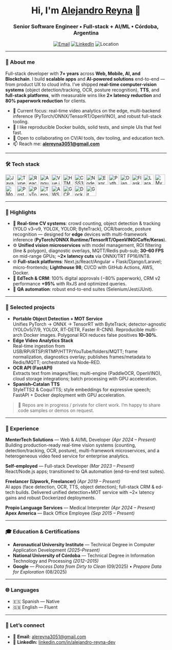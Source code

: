 <!-- Profile README for Julio Alejandro Reyna -->
<!-- Rename the repository to: <YOUR_GITHUB_USERNAME>/<YOUR_GITHUB_USERNAME> and drop this README.md in the root -->

<h1 align="center">Hi, I'm <a href="mailto:alereyna3051@gmail.com">Alejandro Reyna</a> 👋</h1>
<h3 align="center">Senior Software Engineer • Full-stack + AI/ML • Córdoba, Argentina</h3>
<p align="center">
  <a href="mailto:alereyna3051@gmail.com"><img alt="Email" src="https://img.shields.io/badge/Email-alereyna3051%40gmail.com-red?style=for-the-badge"></a>
  <a href="[https://www.linkedin.com/in/alejandro-reyna-dev/](https://www.linkedin.com/in/alejandro-reyna-dev/)"><img alt="LinkedIn" src="https://img.shields.io/badge/LinkedIn-Alejandro-%20Reyna-Dev?style=for-the-badge&logo=linkedin"></a>
  <img alt="Location" src="https://img.shields.io/badge/Córdoba-Argentina-3E8E7E?style=for-the-badge">
</p>

---

### 🧭 About me
Full-stack developer with **7+ years** across **Web, Mobile, AI, and Blockchain**. I build **scalable apps** and **AI-powered solutions** end-to-end — from product UX to cloud infra. I’ve shipped **real-time computer-vision systems** (object detection/tracking, OCR, posture recognition), **TTS**, and **full-stack platforms**, with measurable wins like **2× latency reduction** and **80% paperwork reduction** for clients.

- 🔭 Current focus: real-time video analytics on the edge, multi-backend inference (PyTorch/ONNX/TensorRT/OpenVINO), and robust full-stack tooling.
- 🧪 I like reproducible Docker builds, solid tests, and simple UIs that feel fast.
- 🤝 Open to collaborating on CV/AI tools, dev tooling, and education tech.
- 📫 Reach me: **alereyna3051@gmail.com**

---

### 🛠️ Tech stack
<p>
  <!-- Languages & Frontend -->
  <img src="https://cdn.jsdelivr.net/gh/devicons/devicon/icons/javascript/javascript-original.svg" height="32" alt="JavaScript" />
  <img src="https://cdn.jsdelivr.net/gh/devicons/devicon/icons/typescript/typescript-original.svg" height="32" alt="TypeScript" />
  <img src="https://cdn.jsdelivr.net/gh/devicons/devicon/icons/react/react-original.svg" height="32" alt="React" />
  <img src="https://cdn.jsdelivr.net/gh/devicons/devicon/icons/angularjs/angularjs-original.svg" height="32" alt="Angular" />
  <img src="https://cdn.jsdelivr.net/gh/devicons/devicon/icons/vuejs/vuejs-original.svg" height="32" alt="Vue.js" />
  <img src="https://cdn.jsdelivr.net/gh/devicons/devicon/icons/html5/html5-plain.svg" height="32" alt="HTML5" />
  <img src="https://cdn.jsdelivr.net/gh/devicons/devicon/icons/css3/css3-plain.svg" height="32" alt="CSS3" />
  <!-- Backend -->
  <img src="https://cdn.jsdelivr.net/gh/devicons/devicon/icons/nodejs/nodejs-original.svg" height="32" alt="Node.js" />
  <img src="https://cdn.jsdelivr.net/gh/devicons/devicon/icons/express/express-original.svg" height="32" alt="Express" />
  <img src="https://cdn.jsdelivr.net/gh/devicons/devicon/icons/python/python-original.svg" height="32" alt="Python" />
  <img src="https://cdn.jsdelivr.net/gh/devicons/devicon/icons/django/django-plain.svg" height="32" alt="Django" />
  <img src="https://cdn.jsdelivr.net/gh/devicons/devicon/icons/flask/flask-original.svg" height="32" alt="Flask" />
  <img src="https://cdn.jsdelivr.net/gh/devicons/devicon/icons/laravel/laravel-original-wordmark.svg" height="32" alt="Laravel" />
  <img src="https://cdn.jsdelivr.net/gh/devicons/devicon/icons/mysql/mysql-original.svg" height="32" alt="MySQL" />
  <img src="https://cdn.jsdelivr.net/gh/devicons/devicon/icons/mongodb/mongodb-original.svg" height="32" alt="MongoDB" />
  <img src="https://cdn.jsdelivr.net/gh/devicons/devicon/icons/postgresql/postgresql-original.svg" height="32" alt="PostgreSQL" />
  <!-- AI/ML -->
  <img src="https://cdn.jsdelivr.net/gh/devicons/devicon/icons/pytorch/pytorch-original.svg" height="32" alt="PyTorch" />
  <img src="https://cdn.jsdelivr.net/gh/devicons/devicon/icons/tensorflow/tensorflow-original.svg" height="32" alt="TensorFlow" />
  <!-- Cloud/Tools -->
  <img src="https://cdn.jsdelivr.net/gh/devicons/devicon/icons/amazonwebservices/amazonwebservices-original-wordmark.svg" height="32" alt="AWS" />
  <img src="https://cdn.jsdelivr.net/gh/devicons/devicon/icons/googlecloud/googlecloud-original.svg" height="32" alt="GCP" />
  <img src="https://cdn.jsdelivr.net/gh/devicons/devicon/icons/docker/docker-original.svg" height="32" alt="Docker" />
  <img src="https://cdn.jsdelivr.net/gh/devicons/devicon/icons/git/git-original.svg" height="32" alt="Git" />
</p>

---

### 🚀 Highlights
- 🧠 **Real-time CV systems**: crowd counting, object detection & tracking (YOLO v3–v9, YOLOX, YOLOR; ByteTrack), OCR/barcode, posture recognition — designed for **edge** devices with multi-framework inference (**PyTorch/ONNX Runtime/TensorRT/OpenVINO/Caffe/Keras**).
- ⚙️ **Unified vision microservices** with model management, ROI filtering (line & polygon), diagnostic overlays, MQTT/Redis pub-sub; **30–60 FPS** on mid-range GPUs; **~2× latency cuts** via ONNX/TRT FP16/INT8.
- 🌐 **Full-stack platforms**: Next.js/React/Angular + Flask/Django/Laravel; micro-frontends; **Lighthouse 98**; CI/CD with GitHub Actions, AWS, Docker.
- 🏥 **EdTech & CRM**: 100% digital approvals (−80% paperwork), CRM v2 performance **+95%** with RxJS and optimized queries.
- 🧪 **QA automation**: robust end-to-end suites (Selenium/Jest/JUnit).

---

### 🔎 Selected projects
- **Portable Object Detection + MOT Service**  
  Unifies PyTorch → ONNX → TensorRT with ByteTrack; detector-agnostic (YOLOv5/7/9, YOLOX, RT-DETR, Faster R-CNN). Reproducible multi-arch Docker images. Polygonal ROI reduces false positives **10–30%**.
- **Edge Video Analytics Stack**  
  Real-time ingestion from USB/RPi/RTSP/RTMP/HTTP/YouTube/folders/MQTT; frame normalization, diagnostics overlay; publishes frames/metadata to Redis/MQTT; orchestrated via Node-RED.
- **OCR API (FastAPI)**  
  Extracts text from images/files; multi-engine (PaddleOCR, OpenVINO), cloud storage integrations; batch processing with GPU acceleration.
- **Spanish–Catalan TTS**  
  StyleTTS2 & CoquiTTS; style embeddings for expressive speech; FastAPI + Docker deployment with GPU acceleration.

> 🔗 Repos are in progress / private for client work. I’m happy to share code samples or demos on request.

---

### 💼 Experience
**MenterTech Solutions** — Web & AI/ML Developer *(Apr 2024 – Present)*  
Building production-ready real-time vision systems (counting, detection/tracking, OCR, posture), multi-framework microservices, and a heterogeneous video feed service for enterprise analytics.

**Self-employed** — Full-stack Developer *(Mar 2023 – Present)*  
React/Node.js apps; transitioned to QA automation (end-to-end test suites).

**Freelancer (Upwork, Freelancer)** *(Apr 2019 – Present)*  
AI apps (face detection, OCR, TTS, object detection); full-stack CRM & ed-tech builds. Delivered unified detection+MOT service with ~2× latency gains and robust Dockerized deployments.

**Propio Language Services** — Medical Interpreter *(Apr 2024 – Present)*  
**Apex America** — Back Office Employee *(Sep 2015 – Present)*

---

### 🎓 Education & Certifications
- **Aeronautical University Institute** — Technical Degree in Computer Application Development *(2025–Present)*  
- **National University of Córdoba** — Technical Degree in Information Technology and Processing *(2012–2015)*  
- **Google** — *Process Data from Dirty to Clean* (09/2025) • *Prepare Data for Exploration* (08/2025)

---

### 🌐 Languages
- 🇪🇸 Spanish — Native  
- 🇬🇧 English — Fluent

---

### 🤝 Let’s connect
- 💌 **Email:** [alereyna3051@gmail.com](mailto:alereyna3051@gmail.com)  
- 💼 **LinkedIn:** [linkedin.com/in/alejandro-reyna-dev](https://www.linkedin.com/in/alejandro-reyna-dev/)


<!-- Optional: GitHub stats (consider enabling once repos exist)
<p align="center">
  <img src="https://github-readme-streak-stats.herokuapp.com?user=<YOUR_GITHUB_USERNAME>&theme=default" alt="GitHub Streak" />
  <img src="https://github-readme-stats.vercel.app/api?username=<YOUR_GITHUB_USERNAME>&show_icons=true" alt="GitHub Stats" />
</p>
-->
